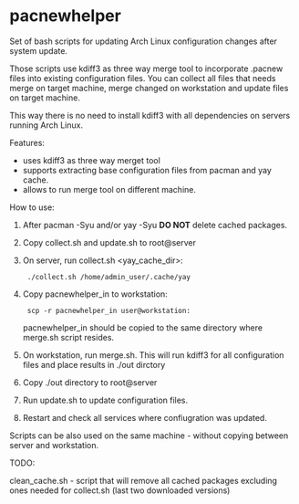 # pacnewhelper
Set of bash scripts for updating Arch Linux configuration changes after system update.

Those scripts use kdiff3 as three way merge tool to incorporate .pacnew files into existing configuration files.
You can collect all files that needs merge on target machine, merge changed on workstation and update files on target machine.

This way there is no need to install kdiff3 with all dependencies on servers running Arch Linux.

Features:
 
 - uses kdiff3 as three way merget tool
 - supports extracting base configuration files from pacman and yay cache.
 - allows to run merge tool on different machine.

How to use:

1. After pacman -Syu and/or yay -Syu **DO NOT** delete cached packages.
1. Copy collect.sh and update.sh to root@server
1. On server, run collect.sh <yay_cache_dir>:

        ./collect.sh /home/admin_user/.cache/yay

1. Copy pacnewhelper_in to workstation:

        scp -r pacnewhelper_in user@workstation:
    
    pacnewhelper_in should be copied to the same directory where merge.sh script resides.

1. On workstation, run merge.sh. This will run kdiff3 for all configuration files 
   and place results in ./out dirctory
   
1. Copy ./out directory to root@server
1. Run update.sh to update configuration files.
1. Restart and check all services where confiugration was updated.

Scripts can be also used on the same machine - without copying between server and workstation.

TODO:

clean_cache.sh - script that will remove all cached packages 
excluding ones needed for collect.sh (last two downloaded versions)